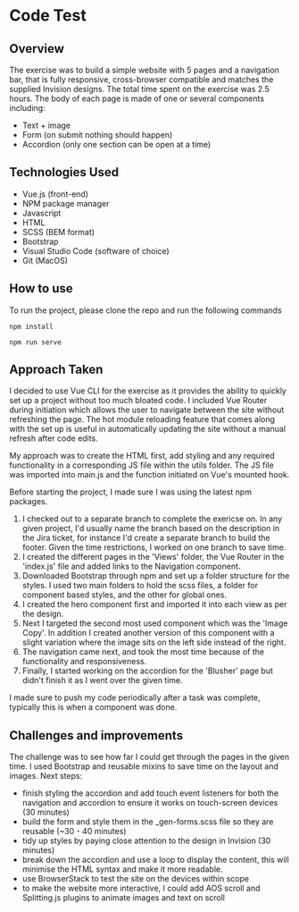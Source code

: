 # Code Test

## Overview
The exercise was to build a simple website with 5 pages and a navigation bar, that is fully responsive, cross-browser compatible and matches the supplied Invision designs. The total time spent on the exercise was 2.5 hours. The body of each page is made of one or several components including:
- Text + image
- Form (on submit nothing should happen)
- Accordion (only one section can be open at a time)

## Technologies Used
- Vue.js (front-end)
- NPM package manager
- Javascript
- HTML
- SCSS (BEM format)
- Bootstrap
- Visual Studio Code (software of choice)
- Git (MacOS)

## How to use
To run the project, please clone the repo and run the following commands


```
npm install
```

```
npm run serve
```

## Approach Taken
I decided to use Vue CLI for the exercise as it provides the ability to quickly set up a project without too much bloated code. I included Vue Router during initiation which allows the user to navigate between the site without refreshing the page. The hot module reloading feature that comes along with the set up is useful in automatically updating the site without a manual refresh after code edits.

My approach was to create the HTML first, add styling and any required functionality in a corresponding JS file within the utils folder. The JS file was imported into main.js and the function initiated on Vue's mounted hook.

Before starting the project, I made sure I was using the latest npm packages.

1. I checked out to a separate branch to complete the exericse on. In any given project, I'd usually name the branch based on the description in the Jira ticket, for instance I'd create a separate branch to build the footer. Given the time restrictions, I worked on one branch to save time.
2. I created the different pages in the 'Views' folder, the Vue Router in the 'index.js' file and added links to the Navigation component.
3. Downloaded Bootstrap through npm and set up a folder structure for the styles. I used two main folders to hold the scss files, a folder for component based styles, and the other for global ones.
4. I created the hero component first and imported it into each view as per the design.
5. Next I targeted the second most used component which was the 'Image Copy'. In addition I created another version of this component with a slight variation where the image sits on the left side instead of the right.
6. The navigation came next, and took the most time because of the functionality and responsiveness.
7. Finally, I started working on the accordion for the 'Blusher' page but didn't finish it as I went over the given time.

I made sure to push my code periodically after a task was complete, typically this is when a component was done.

## Challenges and improvements
The challenge was to see how far I could get through the pages in the given time. I used Bootstrap and reusable mixins to save time on the layout and images. Next steps:
- finish styling the accordion and add touch event listeners for both the navigation and accordion to ensure it works on touch-screen devices (30 minutes)
- build the form and style them in the _gen-forms.scss file so they are reusable (~30 - 40 minutes)
- tidy up styles by paying close attention to the design in Invision (30 minutes)
- break down the accordion and use a loop to display the content, this will minimise the HTML syntax and make it more readable.
- use BrowserStack to test the site on the devices within scope
- to make the website more interactive, I could add AOS scroll and Splitting.js plugins to animate images and text on scroll
